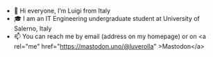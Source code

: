- 👋 Hi everyone, I’m Luigi from Italy
- 🎓 I am an IT Engineering undergraduate student at University of Salerno, Italy
- 📫 You can reach me by email (address on my homepage) or on &lt;a rel="me" href="https://mastodon.uno/@luverolla" &gt;Mastodon&lt;/a&gt;
